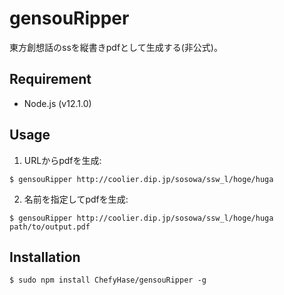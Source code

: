 # gensouRipper

東方創想話のssを縦書きpdfとして生成する(非公式)。

## Requirement

- Node.js (v12.1.0)

## Usage

1. URLからpdfを生成:
  ```console
  $ gensouRipper http://coolier.dip.jp/sosowa/ssw_l/hoge/huga 
  ```
  
2. 名前を指定してpdfを生成:
  ```console
  $ gensouRipper http://coolier.dip.jp/sosowa/ssw_l/hoge/huga path/to/output.pdf
  ```
  
## Installation
```console
$ sudo npm install ChefyHase/gensouRipper -g
```

